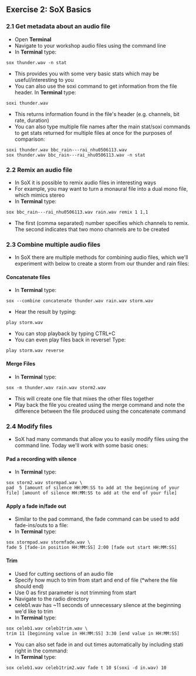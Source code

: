 ## Exercise 2: SoX Basics

### 2.1 Get metadata about an audio file
- Open **Terminal**
- Navigate to your workshop audio files using the command line
- In **Terminal** type:
~~~shell
sox thunder.wav -n stat
~~~
- This provides you with some very basic stats which may be useful/interesting to you
- You can also use the soxi command to get information from the file header. In **Terminal** type:
~~~shell
soxi thunder.wav
~~~
 - This returns information found in the file's header (e.g. channels, bit rate, duration)
 - You can also type multiple file names after the main stat/soxi commands to get stats returned for multiple files at once for the purposes of comparison:
 ~~~shell
 soxi thunder.wav bbc_rain---rai_nhu0506113.wav
 sox thunder.wav bbc_rain---rai_nhu0506113.wav -n stat
 ~~~
 ### 2.2 Remix an audio file
- In SoX it is possible to remix audio files in interesting ways
- For example, you may want to turn a monaural file into a dual mono file, which mimics stereo
- In **Terminal** type:
~~~shell
sox bbc_rain---rai_nhu0506113.wav rain.wav remix 1 1,1
~~~ 
- The first (comma separated) number specifies which channels to remix. The second indicates that two mono channels are to be created
### 2.3 Combine multiple audio files
- In SoX there are multiple methods for combining audio files, which we'll experiment with below to create a storm from our thunder and rain files:
#### Concatenate files
- In **Terminal** type:
~~~shell
sox --combine concatenate thunder.wav rain.wav storm.wav
~~~
- Hear the result by typing:
~~~shell
play storm.wav
~~~
- You can stop playback by typing CTRL+C
- You can even play files back in reverse! Type:
~~~shell
play storm.wav reverse
~~~
#### Merge Files
- In **Terminal** type:
~~~shell
sox -m thunder.wav rain.wav storm2.wav
~~~ 
- This will create one file that mixes the other files together
- Play back the file you created using the merge command and note the difference between the file produced using the concatenate command
### 2.4 Modify files
- SoX had many commands that allow you to easily modify files using the command line. Today we'll work with some basic ones:
#### Pad a recording with silence
- In **Terminal** type:
~~~shell
sox storm2.wav stormpad.wav \
pad  5 [amount of silence HH:MM:SS to add at the beginning of your file] [amount of silence HH:MM:SS to add at the end of your file]  
~~~ 
#### Apply a fade in/fade out
- Similar to the pad command, the fade command can be used to add fade-ins/outs to a file:
- In **Terminal** type:
~~~shell
sox stormpad.wav stormfade.wav \
fade 5 [fade-in position HH:MM:SS] 2:00 [fade out start HH:MM:SS]
~~~
#### Trim
- Used for cutting sections of an audio file
- Specify how much to trim from start and end of file (*where the file should end)
- Use 0 as first parameter is not trimming from start
- Navigate to the radio directory
- celeb1.wav has ~11 seconds of unnecessary silence at the beginning we'd like to trim
- In **Terminal** type:
~~~shell
sox celeb1.wav celeb1trim.wav \
trim 11 [beginning value in HH:MM:SS] 3:30 [end value in HH:MM:SS]
~~~ 
- You can also set fade in and out times automatically by including stati right in the command:
- In **Terminal** type: 
~~~shell
sox celeb1.wav celeb1trim2.wav fade t 10 $(soxi -d in.wav) 10
~~~ 
